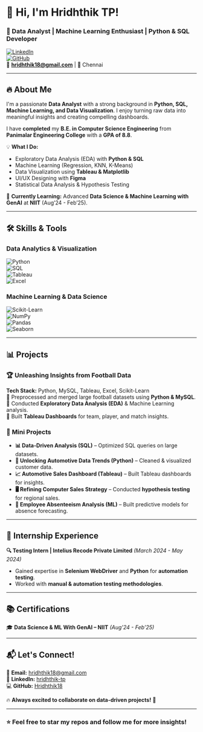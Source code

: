# 👋 Hi, I'm Hridhthik TP!  
### 🚀 Data Analyst | Machine Learning Enthusiast | Python & SQL Developer  

[![LinkedIn](https://img.shields.io/badge/LinkedIn-Connect-blue?style=for-the-badge&logo=linkedin)](https://www.linkedin.com/in/hridhthik-tp-6102a5270/)  
[![GitHub](https://img.shields.io/badge/GitHub-Visit-black?style=for-the-badge&logo=github)](https://github.com/Hridhthik18)  
📧 **hridhthik18@gmail.com** | 📍 Chennai  

---

## 🔥 About Me  
I'm a passionate **Data Analyst** with a strong background in **Python, SQL, Machine Learning, and Data Visualization**. I enjoy turning raw data into meaningful insights and creating compelling dashboards.  

I have **completed** my **B.E. in Computer Science Engineering** from **Panimalar Engineering College** with a **GPA of 8.8**.  

💡 **What I Do:**  
- Exploratory Data Analysis (EDA) with **Python & SQL**  
- Machine Learning (Regression, KNN, K-Means)  
- Data Visualization using **Tableau & Matplotlib**  
- UI/UX Designing with **Figma**  
- Statistical Data Analysis & Hypothesis Testing  

📌 **Currently Learning:** Advanced **Data Science & Machine Learning with GenAI** at **NIIT** (Aug’24 - Feb’25).  

---

## 🛠️ Skills & Tools  
### **Data Analytics & Visualization**  
![Python](https://img.shields.io/badge/Python-3776AB?style=for-the-badge&logo=python&logoColor=white)  
![SQL](https://img.shields.io/badge/SQL-4479A1?style=for-the-badge&logo=postgresql&logoColor=white)  
![Tableau](https://img.shields.io/badge/Tableau-E97627?style=for-the-badge&logo=tableau&logoColor=white)  
![Excel](https://img.shields.io/badge/Excel-217346?style=for-the-badge&logo=microsoft-excel&logoColor=white)  

### **Machine Learning & Data Science**  
![Scikit-Learn](https://img.shields.io/badge/Scikit--Learn-F7931E?style=for-the-badge&logo=scikit-learn&logoColor=white)  
![NumPy](https://img.shields.io/badge/NumPy-013243?style=for-the-badge&logo=numpy&logoColor=white)  
![Pandas](https://img.shields.io/badge/Pandas-150458?style=for-the-badge&logo=pandas&logoColor=white)  
![Seaborn](https://img.shields.io/badge/Seaborn-3776AB?style=for-the-badge&logo=python&logoColor=white)  

---

## 📊 Projects  
### 🏆 **Unleashing Insights from Football Data**  
**Tech Stack:** Python, MySQL, Tableau, Excel, Scikit-Learn  
🔹 Preprocessed and merged large football datasets using **Python & MySQL**.  
🔹 Conducted **Exploratory Data Analysis (EDA)** & Machine Learning analysis.  
🔹 Built **Tableau Dashboards** for team, player, and match insights.  

### 📌 **Mini Projects**  
- **📊 Data-Driven Analysis (SQL)** – Optimized SQL queries on large datasets.  
- **🚗 Unlocking Automotive Data Trends (Python)** – Cleaned & visualized customer data.  
- **📈 Automotive Sales Dashboard (Tableau)** – Built Tableau dashboards for insights.  
- **🖥️ Refining Computer Sales Strategy** – Conducted **hypothesis testing** for regional sales.  
- **🏢 Employee Absenteeism Analysis (ML)** – Built predictive models for absence forecasting.  

---

## 📌 Internship Experience  
**🔍 Testing Intern | Intelius Recode Private Limited** *(March 2024 - May 2024)*  
- Gained expertise in **Selenium WebDriver** and **Python** for **automation testing**.  
- Worked with **manual & automation testing methodologies**.  

---

## 📚 Certifications  
🎓 **Data Science & ML With GenAI – NIIT** *(Aug’24 - Feb’25)*  

---

## 📬 Let's Connect!  
📧 **Email:** hridhthik18@gmail.com  
🔗 **LinkedIn:** [hridhthik-tp](https://www.linkedin.com/in/hridhthik-tp-6102a5270/)  
💻 **GitHub:** [Hridhthik18](https://github.com/Hridhthik18)  

🔥 **Always excited to collaborate on data-driven projects!** 🚀  

---

### ⭐ Feel free to star my repos and follow me for more insights!  
